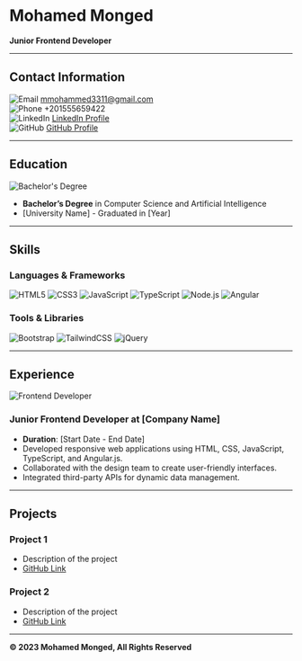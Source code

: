 # Mohamed Monged

**Junior Frontend Developer**

---

## Contact Information

![Email](https://img.shields.io/badge/Email-D14836?style=for-the-badge&logo=gmail&logoColor=white) mmohammed3311@gmail.com  
![Phone](https://img.shields.io/badge/Phone-25D366?style=for-the-badge&logo=whatsapp&logoColor=white) +201555659422  
![LinkedIn](https://img.shields.io/badge/LinkedIn-0077B5?style=for-the-badge&logo=linkedin&logoColor=white) [LinkedIn Profile](https://linkedin.com/in/yourprofile)  
![GitHub](https://img.shields.io/badge/GitHub-181717?style=for-the-badge&logo=github&logoColor=white) [GitHub Profile](https://github.com/yourusername)  

---

## Education

![Bachelor's Degree](https://img.shields.io/badge/Bachelor's%20Degree-Computer%20Science-blue?style=for-the-badge&logo=graduation-cap&logoColor=white)
- **Bachelor’s Degree** in Computer Science and Artificial Intelligence
- [University Name] - Graduated in [Year]

---

## Skills

### Languages & Frameworks

![HTML5](https://img.shields.io/badge/HTML5-E34F26?style=for-the-badge&logo=html5&logoColor=white)
![CSS3](https://img.shields.io/badge/CSS3-1572B6?style=for-the-badge&logo=css3&logoColor=white)
![JavaScript](https://img.shields.io/badge/JavaScript-F7DF1E?style=for-the-badge&logo=javascript&logoColor=black)
![TypeScript](https://img.shields.io/badge/TypeScript-007ACC?style=for-the-badge&logo=typescript&logoColor=white)
![Node.js](https://img.shields.io/badge/Node.js-43853D?style=for-the-badge&logo=node.js&logoColor=white)
![Angular](https://img.shields.io/badge/Angular-DD0031?style=for-the-badge&logo=angular&logoColor=white)

### Tools & Libraries

![Bootstrap](https://img.shields.io/badge/Bootstrap-563D7C?style=for-the-badge&logo=bootstrap&logoColor=white)
![TailwindCSS](https://img.shields.io/badge/TailwindCSS-38B2AC?style=for-the-badge&logo=tailwind-css&logoColor=white)
![jQuery](https://img.shields.io/badge/jQuery-0769AD?style=for-the-badge&logo=jquery&logoColor=white)

---

## Experience

![Frontend Developer](https://img.shields.io/badge/Frontend%20Developer-HTML%20%7C%20CSS%20%7C%20JavaScript-brightgreen?style=for-the-badge&logo=developer&logoColor=white)

### Junior Frontend Developer at [Company Name]
- **Duration**: [Start Date - End Date]
- Developed responsive web applications using HTML, CSS, JavaScript, TypeScript, and Angular.js.
- Collaborated with the design team to create user-friendly interfaces.
- Integrated third-party APIs for dynamic data management.

---

## Projects

### Project 1
- Description of the project
- [GitHub Link](https://github.com/yourusername/project1)

### Project 2
- Description of the project
- [GitHub Link](https://github.com/yourusername/project2)

---

**© 2023 Mohamed Monged, All Rights Reserved**

